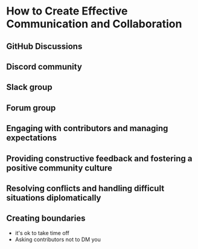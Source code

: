 # How to Create Effective Communication and Collaboration

## GitHub Discussions

## Discord community

## Slack group

## Forum group

## Engaging with contributors and managing expectations

## Providing constructive feedback and fostering a positive community culture

## Resolving conflicts and handling difficult situations diplomatically

## Creating boundaries

- it's ok to take time off
- Asking contributors not to DM you
